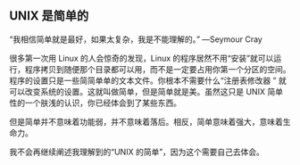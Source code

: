 ## UNIX 是简单的

“我相信简单就是最好，如果太复杂，我是不能理解的。” —Seymour Cray

很多第一次用 Linux 的人会惊奇的发现，Linux
的程序居然不用“安装”就可以运行，程序拷贝到随便那个目录都可以用，而不是一定要占用你第一个分区的空间。程序的设置只是一些简简单单的文本文件。你根本不需要什么“注册表修改器
” 就可以改变系统的设置。这就叫做简单，但是简单就是美。虽然这只是 UNIX
简单性的一个肤浅的认识，你已经体会到了某些东西。

但是简单并不意味着功能弱，并不意味着落后。相反，简单意味着强大，意味着生命力。

我不会再继续阐述我理解到的“UNIX 的简单”，因为这个需要自己去体会。
